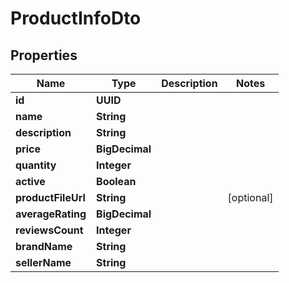 

# ProductInfoDto


## Properties

| Name | Type | Description | Notes |
|------------ | ------------- | ------------- | -------------|
|**id** | **UUID** |  |  |
|**name** | **String** |  |  |
|**description** | **String** |  |  |
|**price** | **BigDecimal** |  |  |
|**quantity** | **Integer** |  |  |
|**active** | **Boolean** |  |  |
|**productFileUrl** | **String** |  |  [optional] |
|**averageRating** | **BigDecimal** |  |  |
|**reviewsCount** | **Integer** |  |  |
|**brandName** | **String** |  |  |
|**sellerName** | **String** |  |  |



